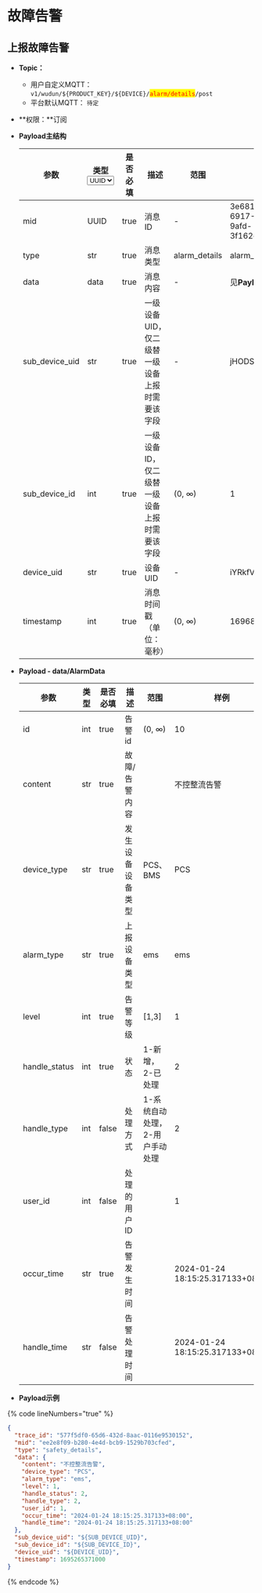 # 故障告警

## 上报故障告警

* **Topic：**
  * 用户自定义MQTT： `v1/wudun/${PRODUCT_KEY}/${DEVICE}/`<mark style="color:red;">`alarm/details`</mark>`/post`
  * 平台默认MQTT： `待定`
* **权限：**订阅
*   **Payload主结构**

    <table><thead><tr><th width="173">参数</th><th width="80">类型<select><option value="36cc16022bbb4c7b93fe3a347e4eee85" label="UUID" color="blue"></option><option value="826385f71ccd46638f3a63c8d6abef21" label="str" color="blue"></option><option value="bb5bb2c3a10846bf881acb0506b5951f" label="int" color="blue"></option><option value="f53674f5f7b044bab9768d2995855ea2" label="[]str" color="blue"></option><option value="005ee50172ec4f44a83308b0bfb12d48" label="data" color="blue"></option></select></th><th width="100" data-type="checkbox">是否必填</th><th>描述</th><th>范围</th><th>样例</th></tr></thead><tbody><tr><td>mid</td><td><span data-option="36cc16022bbb4c7b93fe3a347e4eee85">UUID</span></td><td>true</td><td>消息ID</td><td>-</td><td>3e681859-6917-4b9a-9afd-3f162cd185bd</td></tr><tr><td>type</td><td><span data-option="826385f71ccd46638f3a63c8d6abef21">str</span></td><td>true</td><td>消息类型</td><td>alarm_details</td><td>alarm_details</td></tr><tr><td>data</td><td><span data-option="005ee50172ec4f44a83308b0bfb12d48">data</span></td><td>true</td><td>消息内容</td><td>-</td><td>见<strong>Payload - data</strong></td></tr><tr><td>sub_device_uid</td><td><span data-option="826385f71ccd46638f3a63c8d6abef21">str</span></td><td>true</td><td>一级设备UID，仅二级替一级设备上报时需要该字段</td><td>-</td><td>jHODSda39</td></tr><tr><td>sub_device_id</td><td><span data-option="bb5bb2c3a10846bf881acb0506b5951f">int</span></td><td>true</td><td>一级设备ID，仅二级替一级设备上报时需要该字段</td><td>(0, ∞)</td><td>1</td></tr><tr><td>device_uid</td><td><span data-option="826385f71ccd46638f3a63c8d6abef21">str</span></td><td>true</td><td>设备UID</td><td>-</td><td>iYRkfVpi77</td></tr><tr><td>timestamp</td><td><span data-option="bb5bb2c3a10846bf881acb0506b5951f">int</span></td><td>true</td><td>消息时间戳（单位：毫秒）</td><td>(0, ∞)</td><td>1696837112000</td></tr></tbody></table>
*   **Payload - data/AlarmData**

    <table><thead><tr><th width="209">参数</th><th width="81">类型</th><th width="85" data-type="checkbox">是否必填</th><th>描述</th><th>范围</th><th>样例</th></tr></thead><tbody><tr><td>id</td><td>int</td><td>true</td><td>告警id</td><td>(0, ∞)</td><td>10</td></tr><tr><td>content</td><td>str</td><td>true</td><td>故障/告警内容</td><td></td><td>不控整流告警</td></tr><tr><td>device_type</td><td>str</td><td>true</td><td>发生设备设备类型</td><td>PCS、BMS</td><td>PCS</td></tr><tr><td>alarm_type</td><td>str</td><td>true</td><td>上报设备类型</td><td>ems</td><td>ems</td></tr><tr><td>level</td><td>int</td><td>true</td><td>告警等级</td><td>[1,3]</td><td>1</td></tr><tr><td>handle_status</td><td>int</td><td>true</td><td>状态</td><td>1-新增，2-已处理</td><td>2</td></tr><tr><td>handle_type</td><td>int</td><td>false</td><td>处理方式</td><td>1-系统自动处理，2-用户手动处理</td><td>2</td></tr><tr><td>user_id</td><td>int</td><td>false</td><td>处理的用户ID</td><td></td><td>1</td></tr><tr><td>occur_time</td><td>str</td><td>true</td><td>告警发生时间</td><td></td><td>2024-01-24 18:15:25.317133+08:00</td></tr><tr><td>handle_time</td><td>str</td><td>false</td><td>告警处理时间</td><td></td><td>2024-01-24 18:15:25.317133+08:00</td></tr></tbody></table>
* **Payload示例**

{% code lineNumbers="true" %}
```json
{
  "trace_id": "577f5df0-65d6-432d-8aac-0116e9530152",
  "mid": "ee2e8f09-b280-4e4d-bcb9-1529b703cfed",
  "type": "safety_details",
  "data": {
    "content": "不控整流告警",
    "device_type": "PCS",
    "alarm_type": "ems",
    "level": 1,
    "handle_status": 2,
    "handle_type": 2,
    "user_id": 1,
    "occur_time": "2024-01-24 18:15:25.317133+08:00",
    "handle_time": "2024-01-24 18:15:25.317133+08:00"
  },
  "sub_device_uid": "${SUB_DEVICE_UID}",
  "sub_device_id": "${SUB_DEVICE_ID}",
  "device_uid": "${DEVICE_UID}",
  "timestamp": 1695265371000
}
```
{% endcode %}
